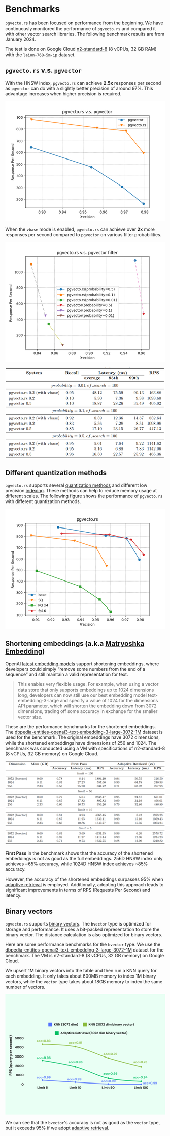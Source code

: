 # Benchmarks

`pgvecto.rs` has been focused on performance from the beginning. We have continuously monitored the performance of `pgvecto.rs` and compared it with other vector search libraries. The following benchmark results are from January 2024.

The test is done on Google Cloud [n2-standard-8](https://cloud.google.com/compute/docs/general-purpose-machines#n2_series) (8 vCPUs, 32 GB RAM) with the `laion-768-5m-ip` dataset.

## `pgvecto.rs` v.s. `pgvector`

With the HNSW index, `pgvecto.rs` can achieve **2.5x** responses per second as `pgvector` can do with a slightly better precision of around 97%. This advantage increases when higher precision is required.

![pgvecto.rs_vs_pgvector](./images/2024Jan_pgvectors_compare.png)

When the `vbase` mode is enabled, `pgvecto.rs` can achieve over **2x** more responses per second compared to `pgvector` on various filter probabilities.

![pgvecto.rs_vs_pgvector_filter](./images/2024Jan_pgvectors_filter_compare.png)

![vbase](./images/vbase.png)

## Different quantization methods

`pgvecto.rs` supports several [quantization methods](../usage/quantization.md) and different low precision [indexing](../usage/indexing.md). These methods can help to reduce memory usage at different scales. The following figure shows the performance of `pgvecto.rs` with different quantization methods.

![pgvecto.rs_quantization](./images/2024Jan_pgvectors_quantization.png)

## Shortening embeddings (a.k.a [Matryoshka Embedding](https://aniketrege.github.io/blog/2024/mrl/))

OpenAI [latest embedding models](https://openai.com/blog/new-embedding-models-and-api-updates) support shortening embeddings, where developers could simply “remove some numbers from the end of a sequence” and still maintain a valid representation for text.

> This enables very flexible usage. For example, when using a vector data store that only supports embeddings up to 1024 dimensions long, developers can now still use our best embedding model text-embedding-3-large and specify a value of 1024 for the dimensions API parameter, which will shorten the embedding down from 3072 dimensions, trading off some accuracy in exchange for the smaller vector size.

These are the performance benchmarks for the shortened embeddings. The [dbpedia-entities-openai3-text-embedding-3-large-3072-1M](https://huggingface.co/datasets/Qdrant/dbpedia-entities-openai3-text-embedding-3-large-3072-1M) dataset is used for the benchmark. The original embeddings have 3072 dimensions, while the shortened embeddings have dimensions of 256 and 1024. The benchmark was conducted using a VM with specifications of n2-standard-8 (8 vCPUs, 32 GB memory) on Google Cloud.

![](./images/shorten-vector.png)

**First Pass** in the benchmark shows that the accuracy of the shortened embeddings is not as good as the full embeddings. 256D HNSW index only achieves ~65% accuracy, while 1024D HNSW index achieves ~85% accuracy. 

However, the accuracy of the shortened embeddings surpasses 95% when [adaptive retrieval](../use-case/adaptive-retrieval) is employed. Additionally, adopting this approach leads to significant improvements in terms of RPS (Requests Per Second) and latency.

## Binary vectors

`pgvecto.rs` supports [binary vectors](../reference/vector-types/bvector). The `bvector` type is optimized for storage and performance. It uses a bit-packed representation to store the binary vector. The distance calculation is also optimized for binary vectors.

Here are some performance benchmarks for the `bvector` type. We use the [dbpedia-entities-openai3-text-embedding-3-large-3072-1M](https://huggingface.co/datasets/Qdrant/dbpedia-entities-openai3-text-embedding-3-large-3072-1M) dataset for the benchmark. The VM is n2-standard-8 (8 vCPUs, 32 GB memory) on Google Cloud.

We upsert 1M binary vectors into the table and then run a KNN query for each embedding. It only takes about 600MB memory to index 1M binary vectors, while the `vector` type takes about 18GB memory to index the same number of vectors.

![bvector](./images/bvector.png)

We can see that the `bvector`'s accuracy is not as good as the `vector` type, but it exceeds 95%  if we adopt [adaptive retrieval](../use-case/adaptive-retrieval).
